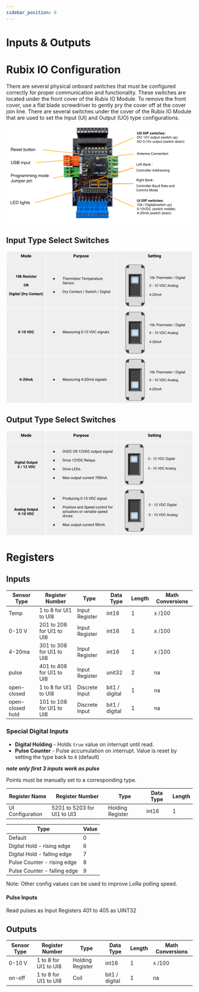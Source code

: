 ```yaml
---
sidebar_position: 6
---
```


# Inputs & Outputs

# Rubix IO Configuration
There are several physical onboard switches that must be configured correctly for proper communication and functionality. These switches are located under the front cover of the Rubix IO Module. To remove the front cover, use a flat blade screwdriver to gently pry the cover off at the cover join line.
There are several switches under the cover of the Rubix IO Module that are used to set the Input (UI) and Output (UO) type configurations.

![overview.png](img/overview.png)

## Input Type Select Switches

![inputs](img/inputs-config.png)

## Output Type Select Switches

![outputs](img/outs-config.png)



# Registers

## Inputs

| Sensor Type      | Register Number           | Type            | Data Type      | Length | Math Conversions |
|------------------|---------------------------|-----------------|----------------|--------|------------------|
| Temp             | 1 to 8 for UI1 to UI8     | Input Register  | int16          | 1      | x /100           |
| 0-10 V           | 201 to 208 for UI1 to UI8 | Input Register  | int16          | 1      | x /100           |
| 4-20ma           | 301 to 308 for UI1 to UI8 | Input Register  | int16          | 1      | x /100           |
| pulse            | 401 to 408 for UI1 to UI8 | Input Register  | unit32         | 2      | na               |
| open-closed      | 1 to 8 for UI1 to UI8     | Discrete Input  | bit1 / digital | 1      | na               |
| open-closed hold | 101 to 108 for UI1 to UI8 | Discrete Input  | bit1 / digital | 1      | na               |

### Special Digital Inputs

- **Digital Holding** - Holds `true` value on interrupt until read.
- **Pulse Counter** - Pulse accumulation on interrupt. Value is reset by setting the type back to `0` (default)

***note only first 3 inputs work as pulse***  

Points must be manually set to a corresponding type.

| Register Name    | Register Number             | Type            | Data Type      | Length |
|------------------|-----------------------------|-----------------|----------------|--------|
| UI Configuration | 5201 to 5203 for UI1 to UI3 | Holding Register| int16          | 1      |

| Type                         | Value |
|------------------------------|-------|
| Default                      | 0     |
| Digital Hold - rising edge   | 6     |
| Digital Hold - falling edge  | 7     |
| Pulse Counter - rising edge  | 8     |
| Pulse Counter - falling edge | 9     |

Note: Other config values can be used to improve LoRa polling speed.

#### Pulse Inputs
Read pulses as Input Registers 401 to 405 as UINT32

## Outputs

| Sensor Type | Register Number       | Type             | Data Type      | Length | Math Conversions |
|-------------|-----------------------|------------------|----------------|--------|------------------|
| 0-10 V      | 1 to 8 for UI1 to UI8 | Holding Register | int16          | 1      | x /100           |
| on-off      | 1 to 8 for UI1 to UI8 | Coil             | bit1 / digital | 1      | na               |
